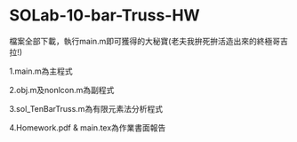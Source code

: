 # SOLab-10-bar-Truss-HW
檔案全部下載，執行main.m即可獲得的大秘寶(老夫我拚死拚活造出來的終極哥吉拉!)

1.main.m為主程式

2.obj.m及nonlcon.m為副程式

3.sol_TenBarTruss.m為有限元素法分析程式

4.Homework.pdf & main.tex為作業書面報告


